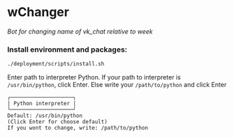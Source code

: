 wChanger
========

*Bot for changing name of vk_chat relative to week*

### Install environment and packages:

```bash
./deployment/scripts/install.sh
```

Enter path to interpreter Python. If your path to interpreter is `/usr/bin/python`, click Enter. Else write your `/path/to/python` and click Enter

```
┌────────────────────┐
| Python interpreter |
└────────────────────┘
Default: /usr/bin/python
(Сlick Enter for choose default)
If you wont to change, write: /path/to/python
```
